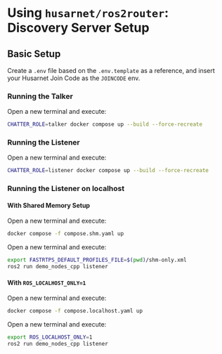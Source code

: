 # Using `husarnet/ros2router`: Discovery Server Setup

## Basic Setup

Create a `.env` file based on the `.env.template` as a reference, and insert your Husarnet Join Code as the `JOINCODE` env.

### Running the Talker

Open a new terminal and execute:

```bash
CHATTER_ROLE=talker docker compose up --build --force-recreate
```

### Running the Listener

Open a new terminal and execute:

```bash
CHATTER_ROLE=listener docker compose up --build --force-recreate
```

### Running the Listener on localhost

#### With Shared Memory Setup

Open a new terminal and execute:

```bash
docker compose -f compose.shm.yaml up
```

Open a new terminal and execute:

```bash
export FASTRTPS_DEFAULT_PROFILES_FILE=$(pwd)/shm-only.xml
ros2 run demo_nodes_cpp listener
```

#### With `ROS_LOCALHOST_ONLY=1`

Open a new terminal and execute:

```bash
docker compose -f compose.localhost.yaml up
```

Open a new terminal and execute:

```bash
export ROS_LOCALHOST_ONLY=1
ros2 run demo_nodes_cpp listener
```